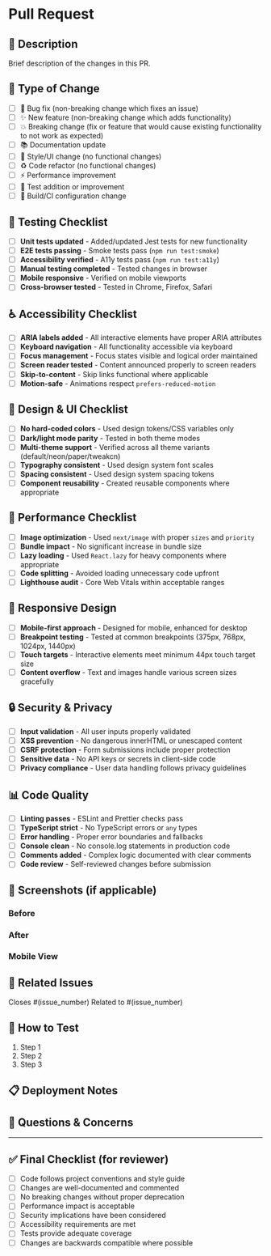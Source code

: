 # Pull Request

## 📝 Description
Brief description of the changes in this PR.

## 🎯 Type of Change
- [ ] 🐛 Bug fix (non-breaking change which fixes an issue)
- [ ] ✨ New feature (non-breaking change which adds functionality)
- [ ] 💥 Breaking change (fix or feature that would cause existing functionality to not work as expected)
- [ ] 📚 Documentation update
- [ ] 🎨 Style/UI change (no functional changes)
- [ ] ♻️ Code refactor (no functional changes)
- [ ] ⚡ Performance improvement
- [ ] 🧪 Test addition or improvement
- [ ] 🔧 Build/CI configuration change

## 🚦 Testing Checklist
- [ ] **Unit tests updated** - Added/updated Jest tests for new functionality
- [ ] **E2E tests passing** - Smoke tests pass (`npm run test:smoke`)
- [ ] **Accessibility verified** - A11y tests pass (`npm run test:a11y`)
- [ ] **Manual testing completed** - Tested changes in browser
- [ ] **Mobile responsive** - Verified on mobile viewports
- [ ] **Cross-browser tested** - Tested in Chrome, Firefox, Safari

## ♿ Accessibility Checklist
- [ ] **ARIA labels added** - All interactive elements have proper ARIA attributes
- [ ] **Keyboard navigation** - All functionality accessible via keyboard
- [ ] **Focus management** - Focus states visible and logical order maintained
- [ ] **Screen reader tested** - Content announced properly to screen readers
- [ ] **Skip-to-content** - Skip links functional where applicable
- [ ] **Motion-safe** - Animations respect `prefers-reduced-motion`

## 🎨 Design & UI Checklist
- [ ] **No hard-coded colors** - Used design tokens/CSS variables only
- [ ] **Dark/light mode parity** - Tested in both theme modes
- [ ] **Multi-theme support** - Verified across all theme variants (default/neon/paper/tweakcn)
- [ ] **Typography consistent** - Used design system font scales
- [ ] **Spacing consistent** - Used design system spacing tokens
- [ ] **Component reusability** - Created reusable components where appropriate

## 🚀 Performance Checklist
- [ ] **Image optimization** - Used `next/image` with proper `sizes` and `priority`
- [ ] **Bundle impact** - No significant increase in bundle size
- [ ] **Lazy loading** - Used `React.lazy` for heavy components where appropriate
- [ ] **Code splitting** - Avoided loading unnecessary code upfront
- [ ] **Lighthouse audit** - Core Web Vitals within acceptable ranges

## 📱 Responsive Design
- [ ] **Mobile-first approach** - Designed for mobile, enhanced for desktop
- [ ] **Breakpoint testing** - Tested at common breakpoints (375px, 768px, 1024px, 1440px)
- [ ] **Touch targets** - Interactive elements meet minimum 44px touch target size
- [ ] **Content overflow** - Text and images handle various screen sizes gracefully

## 🔒 Security & Privacy
- [ ] **Input validation** - All user inputs properly validated
- [ ] **XSS prevention** - No dangerous innerHTML or unescaped content
- [ ] **CSRF protection** - Form submissions include proper protection
- [ ] **Sensitive data** - No API keys or secrets in client-side code
- [ ] **Privacy compliance** - User data handling follows privacy guidelines

## 📊 Code Quality
- [ ] **Linting passes** - ESLint and Prettier checks pass
- [ ] **TypeScript strict** - No TypeScript errors or `any` types
- [ ] **Error handling** - Proper error boundaries and fallbacks
- [ ] **Console clean** - No console.log statements in production code
- [ ] **Comments added** - Complex logic documented with clear comments
- [ ] **Code review** - Self-reviewed changes before submission

## 📸 Screenshots (if applicable)
<!-- Add screenshots/GIFs for UI changes -->

### Before
<!-- Screenshot of current state -->

### After  
<!-- Screenshot of new state -->

### Mobile View
<!-- Mobile screenshots if applicable -->

## 🔗 Related Issues
Closes #(issue_number)
Related to #(issue_number)

## 🧪 How to Test
1. Step 1
2. Step 2
3. Step 3

## 📋 Deployment Notes
<!-- Any special deployment considerations, database migrations, environment variables, etc. -->

## 🤔 Questions & Concerns
<!-- Any areas where you'd like specific feedback or have concerns -->

---

## ✅ Final Checklist (for reviewer)
- [ ] Code follows project conventions and style guide
- [ ] Changes are well-documented and commented
- [ ] No breaking changes without proper deprecation
- [ ] Performance impact is acceptable
- [ ] Security implications have been considered
- [ ] Accessibility requirements are met
- [ ] Tests provide adequate coverage
- [ ] Changes are backwards compatible where possible
